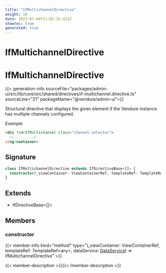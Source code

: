 ```yaml
---
title: "IfMultichannelDirective"
weight: 10
date: 2023-07-04T11:02:15.412Z
showtoc: true
generated: true
---
```

<!-- This file was generated from the Vendure source. Do not modify. Instead, re-run the "docs:build" script -->

# IfMultichannelDirective
<div class="symbol">


# IfMultichannelDirective

{{< generation-info sourceFile="packages/admin-ui/src/lib/core/src/shared/directives/if-multichannel.directive.ts" sourceLine="21" packageName="@vendure/admin-ui">}}

Structural directive that displays the given element if the Vendure instance has multiple channels
configured.

*Example*

```html
<div *vdrIfMultichannel class="channel-selector">
  <!-- ... -->
</ng-container>
```

## Signature

```TypeScript
class IfMultichannelDirective extends IfDirectiveBase<[]> {
  constructor(_viewContainer: ViewContainerRef, templateRef: TemplateRef<any>, dataService: DataService)
}
```
## Extends

 * IfDirectiveBase&#60;[]&#62;


## Members

### constructor

{{< member-info kind="method" type="(_viewContainer: ViewContainerRef, templateRef: TemplateRef&#60;any&#62;, dataService: <a href='/admin-ui-api/providers/data-service#dataservice'>DataService</a>) => IfMultichannelDirective"  >}}

{{< member-description >}}{{< /member-description >}}


</div>
